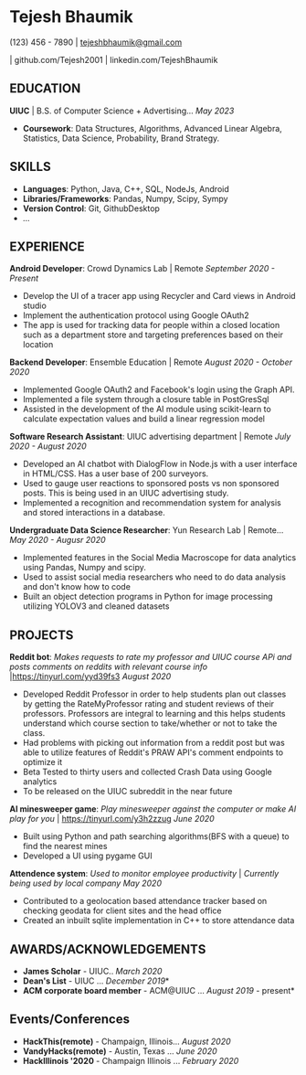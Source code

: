 # Tejesh Bhaumik

(123) 456 - 7890 | tejeshbhaumik@gmail.com

| github.com/Tejesh2001 | linkedin.com/TejeshBhaumik

## EDUCATION
**UIUC** | B.S. of Computer Science + Advertising... *May 2023*
* **Coursework**: Data Structures, Algorithms, Advanced Linear Algebra, Statistics, Data Science, Probability, Brand Strategy.

## SKILLS
* **Languages**: Python, Java, C++, SQL, NodeJs, Android
* **Libraries/Frameworks**: Pandas, Numpy, Scipy, Sympy
* **Version Control**: Git, GithubDesktop
* *...*

## EXPERIENCE
**Android Developer**: Crowd Dynamics Lab   | Remote *September 2020 - Present*
* Develop the UI of a tracer app using Recycler and Card views in Android studio
* Implement the authentication protocol using Google OAuth2
* The app is used for tracking data for people within a closed location such as a department store and targeting preferences based on their location

**Backend Developer**: Ensemble Education | Remote *August 2020 - October 2020*
* Implemented Google OAuth2 and Facebook's login using the Graph API.
* Implemented a file system through a closure table in PostGresSql
* Assisted in the development of the AI module using scikit-learn to calculate expectation values and build a linear regression model

**Software Research Assistant**: UIUC advertising department   | Remote *July 2020 - August 2020*
* Developed an AI chatbot with DialogFlow in Node.js with a user interface in HTML/CSS. Has a user base of 200 surveyors.
* Used to  gauge user reactions to sponsored posts vs non sponsored posts. This is being used in an UIUC advertising study.
* Implemented a recognition and recommendation system for analysis and stored interactions in a database.

**Undergraduate Data Science Researcher**: Yun Research Lab | Remote... *May 2020 - Augusr 2020*
* Implemented features in the Social Media Macroscope for data analytics using Pandas, Numpy and scipy.
* Used to assist social media researchers who need to do data analysis and don't know how to code
* Built an object detection programs in Python for image processing utilizing YOLOV3 and cleaned datasets




## PROJECTS
**Reddit bot**: *Makes requests to rate my professor and UIUC course APi and posts comments on reddits with relevant course info* |https://tinyurl.com/yyd39fs3 *August 2020*
* Developed Reddit Professor in order to help students plan out classes by getting the RateMyProfessor rating and student reviews of their professors. Professors are integral to learning and this helps students understand which course section to take/whether or not to take the class.
* Had problems with picking out information from a reddit post but was able to utilize features of Reddit's PRAW API's comment endpoints to optimize it
* Beta Tested to thirty users and collected Crash Data using Google analytics 
* To be released on the UIUC subreddit in the near future 

**AI minesweeper game**: *Play minesweeper against the computer or make AI play for you* | https://tinyurl.com/y3h2zzug *June 2020*
* Built using Python and path searching algorithms(BFS with a queue) to find the nearest mines 
* Developed a UI using pygame GUI

**Attendence system**: *Used to monitor employee productivity* | *Currently being used by local company* *May 2020*
* Contributed to a geolocation based attendance tracker based on checking geodata for client sites and the head office
* Created an inbuilt sqlite implementation in C++ to store attendance data

## AWARDS/ACKNOWLEDGEMENTS
* **James Scholar** - UIUC.. *March 2020*
* **Dean's List** - UIUC ... *December 2019**
* **ACM corporate board member** - ACM@UIUC ... *August 2019* - present*

## Events/Conferences
* **HackThis(remote)** - Champaign, Illinois... *August 2020*
* **VandyHacks(remote)** - Austin, Texas ... *June 2020*
* **HackIllinois '2020** - Champaign Illinois ... *February 2020*
